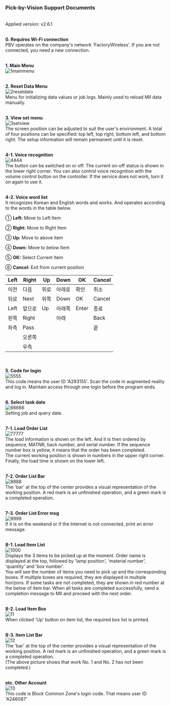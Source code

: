 **<h3>Pick-by-Vision Support Documents</h3>**<br>
Applied version: v2.6.1<br><br>


**0. Requires Wi-Fi connection**<br>
PBV operates on the company&#39;s network &#39;FactoryWireless&#39;. If you are not connected, you need a new connection.<br>
<br>

**1. Main Menu**<br>
![1mainmenu](https://user-images.githubusercontent.com/40781419/54964219-0861a980-4faf-11e9-8903-3967beee9df2.jpg)<br>
<br>

**2. Reset Data Menu**<br>
![2resetdata](https://user-images.githubusercontent.com/40781419/54964237-18798900-4faf-11e9-9092-1cacc14deab9.jpg)<br>
Menu for initializing data values or job logs. Mainly used to reload MII data manually.<br>
<br>

**3. View set menu**<br>
![3setview](https://user-images.githubusercontent.com/40781419/54964243-1c0d1000-4faf-11e9-8649-76210d27169c.jpg)<br>
The screen position can be adjusted to suit the user&#39;s environment. A total of four positions can be specified: top left, top right, bottom left, and bottom right. The setup information will remain permanent until it is reset.<br>
<br>

**4-1. Voice recognition**<br>
![4444](https://user-images.githubusercontent.com/40781419/54964248-216a5a80-4faf-11e9-9635-b437a0f13eda.jpg)<br>
The button can be switched on or off. The current on-off status is shown in the lower right corner. You can also control voice recognition with the volume control button on the controller. If the service does not work, turn it on again to use it.<br><br>

**4-2. Voice word list**<br>
It recognizes Korean and English words and works. And operates according to the words in the table below.<br>

① **Left:** Move to Left Item

② **Right:** Move to Right Item

③ **Up:** Move to above item

④ **Down:** Move to below Item

⑤ **OK:** Select Current Item

⑥ **Cancel:** Exit from current position


| **Left** | **Right** | **Up** | **Down** | **OK** | **Cancel** |
| --- | --- | --- | --- | --- | --- |
| 이전 | 다음 | 위로 | 아래로 | 확인 | 취소 |
| 뒤로 | Next | 위쪽 | Down | OK | Cancel |
| Left | 앞으로 | Up | 아래쪽 | Enter | 종료 |
| 왼쪽 | Right |   | 아래 |   | Back |
| 좌측 | Pass |   |   |   | 끝 |
|   | 오른쪽 |   |   |   |   |
|   | 우측 |   |   |   |   |


<br><br>**5. Code for login**<br>
![5555](https://user-images.githubusercontent.com/40781419/54964255-27f8d200-4faf-11e9-8649-6818b24748bc.jpg)<br>
This code means the user ID &#39;A293155&#39;. Scan the code in augmented reality and log in. Maintain access through one login before the program ends.
<br><br>

**6. Select task date**<br>
![66666](https://user-images.githubusercontent.com/40781419/54964264-2c24ef80-4faf-11e9-892f-9d38126f83ea.jpg)<br>
Setting job and query date.<br><br>


**7-1. Load Order List**<br>
![77777](https://user-images.githubusercontent.com/40781419/54964267-2f1fe000-4faf-11e9-97bd-68444a58f6f6.jpg)<br>
The load information is shown on the left. And it is then ordered by sequence, MATNR, back number, and serial number. If the sequence number box is yellow, it means that the order has been completed.<br>
The current working position is shown in numbers in the upper right corner. Finally, the load time is shown on the lower left.
<br><br>

**7-2. Order List Bar**<br>
![8888](https://user-images.githubusercontent.com/40781419/54964275-32b36700-4faf-11e9-9f05-0ed389a48677.jpg)<br>
The &#39;bar&#39; at the top of the center provides a visual representation of the working position. A red mark is an unfinished operation, and a green mark is a completed operation.<br><br>


**7-3. Order List Error msg**<br>
![9999](https://user-images.githubusercontent.com/40781419/54964281-36df8480-4faf-11e9-957e-c1c6e822e950.jpg)<br>
If it is on the weekend or if the Internet is not connected, print an error message.<br><br>


**8-1. Load Item List**<br>
![1000](https://user-images.githubusercontent.com/40781419/54964286-39da7500-4faf-11e9-9ee3-9a3151185abd.jpg)<br>
Displays the 3 items to be picked up at the moment. Order name is displayed at the top, followed by &#39;lamp position&#39;, &#39;material number&#39;, &#39;quantity&#39; and &#39;box number&#39;.<br>
You will see the number of items you need to pick up and the corresponding boxes. If multiple boxes are required, they are displayed in multiple horizons. If some tasks are not completed, they are shown in red number at the below of item bar. When all tasks are completed successfully, send a completion message to MII and proceed with the next order.<br><br>


**8-2. Load Item Box**<br>
![11](https://user-images.githubusercontent.com/40781419/54964289-3d6dfc00-4faf-11e9-98de-a7aeea82536c.jpg)<br>
When clicked &#39;Up&#39; button on item list, the required box list is printed.<br><br>


**8-3. Item List Bar**<br>
![12](https://user-images.githubusercontent.com/40781419/54964292-4068ec80-4faf-11e9-95f1-49cd89d56e0f.jpg)<br>
The &#39;bar&#39; at the top of the center provides a visual representation of the working position. A red mark is an unfinished operation, and a green mark is a completed operation.<br>
(The above picture shows that work No. 1 and No. 2 has not been completed.)<br><br>


**etc. Other Account**<br>
![13](https://user-images.githubusercontent.com/40781419/54964296-4363dd00-4faf-11e9-9a3a-a8e230ffbf70.jpg)<br>
This code is Block Common Zone&#39;s login code. That means user ID &#39;A246087&#39;<br>
